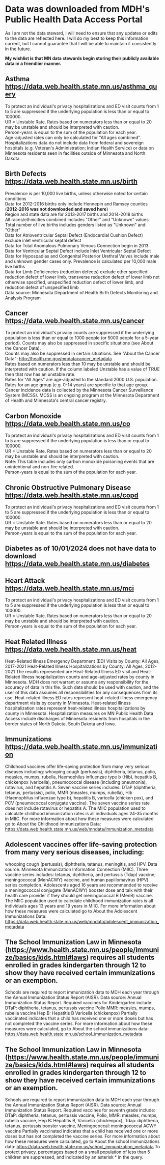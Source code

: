# Data was downloaded from MDH's Public Health Data Access Portal 
As I am not the data steward, I will need to ensure that any updates or edits to the data are reflected here. I will do my best to keep this information current, but I cannot guarantee that I will be able to maintain it consistently in the future.

**My wishlist is that MN data stewards begin storing their publicly available data in a friendlier manner.**

## Asthma  https://data.web.health.state.mn.us/asthma_query
To protect an individual's privacy hospitalizations and ED visit counts from 1 to 5 are suppressed if the underlying population is less than or equal to 100000.  
UR = Unstable Rate. Rates based on numerators less than or equal to 20 may be unstable and should be interpreted with caution.  
Person-years is equal to the sum of the population for each year.  
Age-adjusted rates can only be calculated for "All ages combined".  
Hospitalizations data do not include data from federal and sovereign hospitals (e.g. Veteran's Administration; Indian Health Service) or data on Minnesota residents seen in facilities outside of Minnesota and North Dakota.

## Birth Defects  https://data.web.health.state.mn.us/birth
Prevalence is per 10,000 live births, unless otherwise noted for certain conditions  
Data for 2012-2016 births only include Hennepin and Ramsey counties (**2012-2016 was not downloaded and saved here**)  
Region and state data are for 2013-2017 births and 2014-2018 births  
All races/ethnicities combined includes "Other" and "Unknown" values  
Total number of live births includes genders listed as "Unknown" and "Other"  
Data for Atrioventricular Septal Defect (Endocardial Cushion Defect) exclude inlet ventricular septal defect  
Data for Total Anomalous Pulmonary Venous Connection begin in 2013  
Data for Ventricular Septal Defect include Inlet Ventricular Septal Defect  
Data for Hypospadias and Congenital Posterior Urethral Valves include male and unknown gender cases only. Prevalence is calculated per 10,000 male live births  
Data for Limb Deficiencies (reduction defects) exclude other specified reduction defect of lower limb, transverse reduction defect of lower limb not otherwise specified, unspecified reduction defect of lower limb, and reduction defect of unspecified limb  
Data source: Minnesota Department of Health Birth Defects Monitoring and Analysis Program


## Cancer  https://data.web.health.state.mn.us/cancer
To protect an individual's privacy counts are suppressed if the underlying population is less than or equal to 1000 people (or 5000 people for a 5-year period). Counts may also be suppressed in specific situations (see About the Cancer Data).  
Counts may also be suppressed in certain situations. See "About the Cancer Data": http://health.mn.gov/mndatacancer_metadata  
Rates based on numerators less than 10 may be unstable and should be interpreted with caution. If the column labeled Unstable has a value of TRUE then that row has an unstable rate.  
Rates for "All Ages" are age-adjusted to the standard 2000 U.S. population. Rates for an age group (e.g. 0-14 years) are specific to that age group.  
Cancer incidence data is collected by the Minnesota Cancer Surveillance System (MCSS). MCSS is an ongoing program at the Minnesota Department of Health and Minnesota's central cancer registry.

## Carbon Monoxide  https://data.web.health.state.mn.us/co
To protect an individual's privacy hospitalizations and ED visit counts from 1 to 5 are suppressed if the underlying population is less than or equal to 100000.  
UR = Unstable Rate. Rates based on numerators less than or equal to 20 may be unstable and should be interpreted with caution.  
Note: This table includes only carbon monoxide poisoning events that are unintentional and non-fire related.  
Person-years is equal to the sum of the population for each year.

## Chronic Obstructive Pulmonary Disease https://data.web.health.state.mn.us/copd 
To protect an individual's privacy hospitalizations and ED visit counts from 1 to 5 are suppressed if the underlying population is less than or equal to 100000.  
UR = Unstable Rate. Rates based on numerators less than or equal to 20 may be unstable and should be interpreted with caution.  
Person-years is equal to the sum of the population for each year.

## **Diabetes as of 10/01/2024 does not have data to download**  https://data.web.health.state.mn.us/diabetes

## Heart Attack  https://data.web.health.state.mn.us/mci
To protect an individual's privacy hospitalizations and ED visit counts from 1 to 5 are suppressed if the underlying population is less than or equal to 100000.  
UR = Unstable Rate. Rates based on numerators less than or equal to 20 may be unstable and should be interpreted with caution.  
Person-years is equal to the sum of the population for each year.

## Heat Related Illness  https://data.web.health.state.mn.us/heat
Heat-Related Illness Emergency Department (ED) Visits by County: All Ages, 2017-2021 Heat-Related Illness Hospitalizations by County: All Ages, 2012-2021
The results represented are Heat-Related Illness ED visit and Heat-Related Illness hospitalization counts and age-adjusted rates by county in Minnesota.
MDH does not warrant or assume any responsibility for the accuracy of data in this file.  Such data should be used with caution, and the user of this data assumes all responsibilities for any consequences from its use. Heat-related illness ED rates represent heat-related illness emergency department visits by county in Minnesota. Heat-related illness hospitalization rates represent heat-related illness hospitalizations by county in Minnesota. Hospitalization measures on MN Public Health Data Access include discharges of Minnesota residents from hospitals in the border states of North Dakota, South Dakota and Iowa.

## Immunizations  https://data.web.health.state.mn.us/immunization
Childhood vaccines offer life-saving protection from many very serious diseases including:
whooping cough (pertussis), diphtheria, tetanus, polio, measles, mumps, rubella, 
Haemophilus influenzae type b (Hib), hepatitis B, chickenpox (varicella), pneumococcal disease 
(including pneumonia), rotavirus, and hepatitis A.
Seven vaccine series includes: DTaP (diphtheria, tetanus, pertussis), polio, MMR (measles, 
mumps, rubella), Hib (Haemophilus influenzae type b), hepatitis B, varicella (chicken pox), and 
PCV (pneumococcal conjugate vaccine). The seven vaccine series rate does not include rotavirus 
or hepatitis A.
The MIIC population used to calculate childhood immunization rates is all individuals ages 24-35 months in MIIC.
For more information about how these measures were calculated go to About the Childhood
Immunizations Data:  https://data.web.health.state.mn.us/web/mndata/immunization_metadata

## Adolescent vaccines offer life-saving protection from many very serious diseases, including:
whooping cough (pertussis), diphtheria, tetanus, meningitis, and HPV.
Data source: Minnesota Immunization Information Connection (MIIC).
Three vaccine series includes: tetanus, diphtheria, and pertussis (Tdap) vaccine; meningococcal (MenACWY) vaccine, and human papillomavirus (HPV) series completion.
Adolescents aged 16 years are recommended to receive a meningococcal conjugate (MenACWY) booster dose and talk with their health care provider if they should get meningococcal B (MenB) vaccine.
The MIIC population used to calculate childhood immunization rates is all individuals ages 13 years and 19 years in MIIC.
For more information about how these measures were calculated go to
About the Adolescent Immunizations Data: https://data.web.health.state.mn.us/web/mndata/adolescent_immunization_metadata

## The School Immunization Law in Minnesota (https://www.health.state.mn.us/people/immunize/basics/kids.html#laws) requires all students enrolled in grades kindergarten through 12 to show they have received certain immunizations or an exemption.
Schools are required to report immunization data to MDH each year through the Annual Immunization Status Report (AISR).
Data source: Annual Immunization Status Report.
Required vaccines for Kindergarten include:
DTaP: diphtheria, tetanus, pertussis vaccine
Polio
MMR: measles, mumps, rubella vaccine
Hep B: Hepatitis B
Varicella (chickenpox)
Partially vaccinated indicates that a child has received one or more doses but has not completed the vaccine series.
For more information about how these measures were calculated, go to About the school immunizations data: https://data.web.health.state.mn.us/school_immunization_metadata

## The School Immunization Law in Minnesota (https://www.health.state.mn.us/people/immunize/basics/kids.html#laws) requires all students enrolled in grades kindergarten through 12 to show they have received certain immunizations or an exemption.
Schools are required to report immunization data to MDH each year through the Annual Immunization Status Report (AISR).
Data source: Annual Immunization Status Report.
Required vaccines for seventh grade include:
DTaP: diphtheria, tetanus, pertussis vaccine, Polio, MMR: measles, mumps, rubella vaccine, Hep B: Hepatitis B, Varicella (chickenpox), Tdap: diphtheria, tetanus, pertussis booster vaccine, Meningococcal: meningococcal ACWY vaccine
Partially vaccinated indicates that a child has received one or more doses but has not completed the vaccine series.
For more information about how these measures were calculated, go to About the school immunizations data: https://data.web.health.state.mn.us/school_immunization_metadata
To protect privacy, percentages based on a small population of less than 5 children are suppressed, and indicated by an asterisk * in the query.






